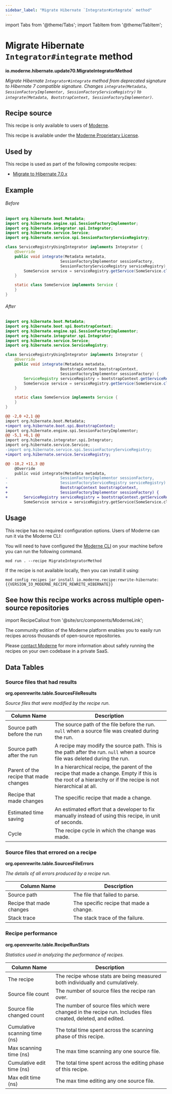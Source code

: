 ```yaml
---
sidebar_label: "Migrate Hibernate `Integrator#integrate` method"
---
```


import Tabs from '@theme/Tabs';
import TabItem from '@theme/TabItem';

# Migrate Hibernate `Integrator#integrate` method

**io.moderne.hibernate.update70.MigrateIntegratorMethod**

_Migrate Hibernate `Integrator#integrate` method from deprecated signature to Hibernate 7 compatible signature. Changes `integrate(Metadata, SessionFactoryImplementor, SessionFactoryServiceRegistry)` to `integrate(Metadata, BootstrapContext, SessionFactoryImplementor)`._

## Recipe source

This recipe is only available to users of [Moderne](https://docs.moderne.io/).


This recipe is available under the [Moderne Proprietary License](https://docs.moderne.io/licensing/overview).


## Used by

This recipe is used as part of the following composite recipes:

* [Migrate to Hibernate 7.0.x](/recipes/hibernate/migratetohibernate70.md)

## Example


<Tabs groupId="beforeAfter">
<TabItem value="java" label="java">


###### Before
```java
import org.hibernate.boot.Metadata;
import org.hibernate.engine.spi.SessionFactoryImplementor;
import org.hibernate.integrator.spi.Integrator;
import org.hibernate.service.Service;
import org.hibernate.service.spi.SessionFactoryServiceRegistry;

class ServiceRegistryUsingIntegrator implements Integrator {
    @Override
    public void integrate(Metadata metadata,
                        SessionFactoryImplementor sessionFactory,
                        SessionFactoryServiceRegistry serviceRegistry) {
        SomeService service = serviceRegistry.getService(SomeService.class);
    }

    static class SomeService implements Service {
    }
}
```

###### After
```java
import org.hibernate.boot.Metadata;
import org.hibernate.boot.spi.BootstrapContext;
import org.hibernate.engine.spi.SessionFactoryImplementor;
import org.hibernate.integrator.spi.Integrator;
import org.hibernate.service.Service;
import org.hibernate.service.ServiceRegistry;

class ServiceRegistryUsingIntegrator implements Integrator {
    @Override
    public void integrate(Metadata metadata,
                        BootstrapContext bootstrapContext,
                        SessionFactoryImplementor sessionFactory) {
        ServiceRegistry serviceRegistry = bootstrapContext.getServiceRegistry();
        SomeService service = serviceRegistry.getService(SomeService.class);
    }

    static class SomeService implements Service {
    }
}
```

</TabItem>
<TabItem value="diff" label="Diff" >

```diff
@@ -2,0 +2,1 @@
import org.hibernate.boot.Metadata;
+import org.hibernate.boot.spi.BootstrapContext;
import org.hibernate.engine.spi.SessionFactoryImplementor;
@@ -5,1 +6,1 @@
import org.hibernate.integrator.spi.Integrator;
import org.hibernate.service.Service;
-import org.hibernate.service.spi.SessionFactoryServiceRegistry;
+import org.hibernate.service.ServiceRegistry;

@@ -10,2 +11,3 @@
    @Override
    public void integrate(Metadata metadata,
-                       SessionFactoryImplementor sessionFactory,
-                       SessionFactoryServiceRegistry serviceRegistry) {
+                       BootstrapContext bootstrapContext,
+                       SessionFactoryImplementor sessionFactory) {
+       ServiceRegistry serviceRegistry = bootstrapContext.getServiceRegistry();
        SomeService service = serviceRegistry.getService(SomeService.class);
```
</TabItem>
</Tabs>


## Usage

This recipe has no required configuration options. Users of Moderne can run it via the Moderne CLI:
<Tabs groupId="projectType">


<TabItem value="moderne-cli" label="Moderne CLI">

You will need to have configured the [Moderne CLI](https://docs.moderne.io/user-documentation/moderne-cli/getting-started/cli-intro) on your machine before you can run the following command.

```shell title="shell"
mod run . --recipe MigrateIntegratorMethod
```

If the recipe is not available locally, then you can install it using:
```shell
mod config recipes jar install io.moderne.recipe:rewrite-hibernate:{{VERSION_IO_MODERNE_RECIPE_REWRITE_HIBERNATE}}
```
</TabItem>
</Tabs>

## See how this recipe works across multiple open-source repositories

import RecipeCallout from '@site/src/components/ModerneLink';

<RecipeCallout link="https://app.moderne.io/recipes/io.moderne.hibernate.update70.MigrateIntegratorMethod" />

The community edition of the Moderne platform enables you to easily run recipes across thousands of open-source repositories.

Please [contact Moderne](https://moderne.io/product) for more information about safely running the recipes on your own codebase in a private SaaS.
## Data Tables

<Tabs groupId="data-tables">
<TabItem value="org.openrewrite.table.SourcesFileResults" label="SourcesFileResults">

### Source files that had results
**org.openrewrite.table.SourcesFileResults**

_Source files that were modified by the recipe run._

| Column Name | Description |
| ----------- | ----------- |
| Source path before the run | The source path of the file before the run. `null` when a source file was created during the run. |
| Source path after the run | A recipe may modify the source path. This is the path after the run. `null` when a source file was deleted during the run. |
| Parent of the recipe that made changes | In a hierarchical recipe, the parent of the recipe that made a change. Empty if this is the root of a hierarchy or if the recipe is not hierarchical at all. |
| Recipe that made changes | The specific recipe that made a change. |
| Estimated time saving | An estimated effort that a developer to fix manually instead of using this recipe, in unit of seconds. |
| Cycle | The recipe cycle in which the change was made. |

</TabItem>

<TabItem value="org.openrewrite.table.SourcesFileErrors" label="SourcesFileErrors">

### Source files that errored on a recipe
**org.openrewrite.table.SourcesFileErrors**

_The details of all errors produced by a recipe run._

| Column Name | Description |
| ----------- | ----------- |
| Source path | The file that failed to parse. |
| Recipe that made changes | The specific recipe that made a change. |
| Stack trace | The stack trace of the failure. |

</TabItem>

<TabItem value="org.openrewrite.table.RecipeRunStats" label="RecipeRunStats">

### Recipe performance
**org.openrewrite.table.RecipeRunStats**

_Statistics used in analyzing the performance of recipes._

| Column Name | Description |
| ----------- | ----------- |
| The recipe | The recipe whose stats are being measured both individually and cumulatively. |
| Source file count | The number of source files the recipe ran over. |
| Source file changed count | The number of source files which were changed in the recipe run. Includes files created, deleted, and edited. |
| Cumulative scanning time (ns) | The total time spent across the scanning phase of this recipe. |
| Max scanning time (ns) | The max time scanning any one source file. |
| Cumulative edit time (ns) | The total time spent across the editing phase of this recipe. |
| Max edit time (ns) | The max time editing any one source file. |

</TabItem>

</Tabs>
